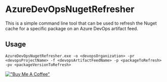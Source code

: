 # AzureDevOpsNugetRefresher

This is a simple command line tool that can be used to refresh the Nuget cache for a specific package on an Azure DevOps artifact feed.

## Usage
```
AzureDevOpsNugetRefresher.exe -o <devopsOrganization> -pr <devopsProjectName> -f <devopsArtifactFeedName> -p <packageToRefresh> -pv <packageVersionToRefresh>
```

[!["Buy Me A Coffee"](https://www.buymeacoffee.com/assets/img/custom_images/orange_img.png)](https://www.buymeacoffee.com/chorn)

